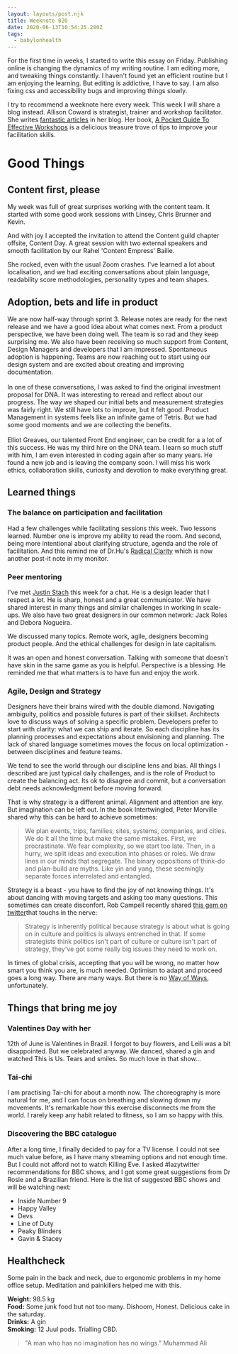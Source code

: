 ```yaml
---
layout: layouts/post.njk
title: Weeknote 020
date: 2020-06-13T10:54:25.280Z
tags:
  - babylonhealth
---
```

For the first time in weeks, I started to write this essay on Friday. Publishing online is changing the dynamics of my writing routine. I am editing more, and tweaking things constantly. I haven't found yet an efficient routine but I am enjoying the learning. But editing is addictive, I have to say. I am also fixing css and accessibility bugs and improving things slowly.   

I try to recommend a weeknote here every week. This week I will share a blog instead. Allison Coward is strategist, trainer and workshop facilitator. She writes [fantastic articles](https://www.bracketcreative.co.uk/blog/) in her blog. Her book, [A Pocket Guide To Effective Workshops](https://www.bracketcreative.co.uk/book-effective-workshops/) is a delicious treasure trove of tips to improve your facilitation skills.    

# Good Things

## Content first, please

My week was full of great surprises working with the content team. It started with some good work sessions with Linsey, Chris Brunner and Kevin.

And with joy I accepted the invitation to attend the Content guild chapter offsite, Content Day. A great session with two external speakers and smooth facilitation by our Rahel 'Content Empress' Bailie. 

She rocked, even with the usual Zoom crashes. I've learned a lot about localisation, and we had exciting conversations about plain language, readability score methodologies, personality types and team shapes.

## Adoption, bets and life in product

We are now half-way through sprint 3. Release notes are ready for the next release and we have a good idea about what comes next. From a product perspective, we have been doing well. The team is so rad and they keep surprising me. We also have been receiving so much support from Content, Design Managers and developers that I am impressed. Spontaneous adoption is happening. Teams are now reaching out to start using our design system and are excited about creating and improving documentation.\
\
In one of these conversations, I was asked to find the original investment proposal for DNA. It was interesting to reread and reflect about our progress. The way we shaped our initial bets and measurement strategies was fairly right. We still have lots to improve, but it felt good. Product Management in systems feels like an infinite game of Tetris. But we had some good moments and we are collecting the benefits. \
\
Elliot Greaves, our talented Front End engineer, can be credit for a a lot of this success. He was my third hire on the DNA team. I learn so much stuff with him, I am even interested in coding again after so many years. He found a new job and is leaving the company soon. I will miss his work ethics, collaboration skills, curiosity and devotion to make everything great.  

## Learned things

### The balance on participation and facilitation

Had a few challenges while facilitating sessions this week. Two lessons learned. Number one is improve my ability to read the room. And second, being more intentional about clarifying structure, agenda and the role of facilitation. And this remind me of Dr.Hu's [Radical Clarity](https://www.linkedin.com/pulse/radical-clarity-dr-sophy-hu-ba-hons-mbbs/) which is now another post-it note in my monitor.

### Peer mentoring

I've met [Justin Stach](https://justin.stach.uk/) this week for a chat. He is a design leader that I respect a lot. He is sharp, honest and a great communicator. We have shared interest in many things and similar challenges in working in scale-ups. We also have two great designers in our common network: Jack Roles and Debora Nogueira.

We discussed many topics. Remote work, agile, designers becoming product people. And the ethical challenges for design in late capitalism.

It was an open and honest conversation. Talking with someone that doesn't have skin in the same game as you is helpful. Perspective is a blessing. He reminded me that what matters is to have fun and enjoy the work.

### Agile, Design and Strategy

Designers have their brains wired with the double diamond. Navigating ambiguity, politics and possible futures is part of their skillset. Architects love to discuss ways of solving a specific problem. Developers prefer to start with clarity: what we can ship and iterate. So each discipline has its planning processes and expectations about envisioning and planning. The lack of shared language sometimes moves the focus on local optimization - between disciplines and feature teams. 

We tend to see the world through our discipline lens and bias. All things I described are just typical daily challenges, and is the role of Product to create the balancing act. Its ok to disagree and commit, but a conversation debt needs acknowledgment before moving forward.

That is why strategy is a different animal. Alignment and attention are key. But imagination can be left out. In the book Intertwingled, Peter Morville shared why this can be hard to achieve sometimes:

> We plan events, trips, families, sites, systems, companies, and cities. We do it all the time but make the same mistakes. First, we procrastinate. We fear complexity, so we start too late. Then, in a hurry, we split ideas and execution into phases or roles. We draw lines in our minds that segregate. The binary oppositions of think-do and plan-build are myths. Like yin and yang, these seemingly separate forces interrelated and entangled.

Strategy is a beast - you have to find the joy of not knowing things. It's about dancing with moving targets and asking too many questions. This sometimes can create disconfort. Rob Campell recently shared [this gem on twitter](https://twitter.com/Robertc1970/status/1270012925634392064?s=20)that touchs in the nerve:

> Strategy is inherently political because strategy is about what is going on in culture and politics is always entrenched in that. If some strategists think politics isn't part of culture or culture isn't part of strategy, they've got some really big issues they need to work on.

In times of global crisis, accepting that you will be wrong, no matter how smart you think you are, is much needed. Optimism to adapt and proceed goes a long way. There are many ways. But there is no [Way of Ways](https://medium.com/@johnpcutler/the-way-of-ways-6988b272bcc5), unfortunately.

## Things that bring me joy

### Valentines Day with her

12th of June is Valentines in Brazil. I forgot to buy flowers, and Leili was a bit disappointed. But we celebrated anyway. We danced, shared a gin and watched This is Us. Tears and smiles. So much love in that show... 

### Tai-chi

I am practising Tai-chi for about a month now. The choreography is more natural for me, and I can focus on breathing and slowing down my movements. It's remarkable how this exercise disconnects me from the world. I rarely keep any habit related to fitness, so I am so happy with this. 

### Discovering the BBC catalogue

After a long time, I finally decided to pay for a TV license. I could not see much value before, as I have many streaming options and not enough time. But I could not afford not to watch Killing Eve. I asked #lazytwitter recommendations for BBC shows, and I got some great suggestions from Dr Rosie and a Brazilian friend. Here is the list of suggested BBC shows and will be watching next:

* Inside Number 9
* Happy Valley
* Devs
* Line of Duty
* Peaky Blinders
* Gavin & Stacey

## Healthcheck

Some pain in the back and neck, due to ergonomic problems in my home office setup. Meditation and painkillers helped me with this.

**Weight:** 98.5 kg\
**Food:** Some junk food but not too many. Dishoom, Honest. Delicious cake in the saturday.\
**Drinks:** A gin \
**Smoking:** 12 Juul pods. Trialling CBD.

> "A man who has no imagination has no wings."  Muhammad Ali
